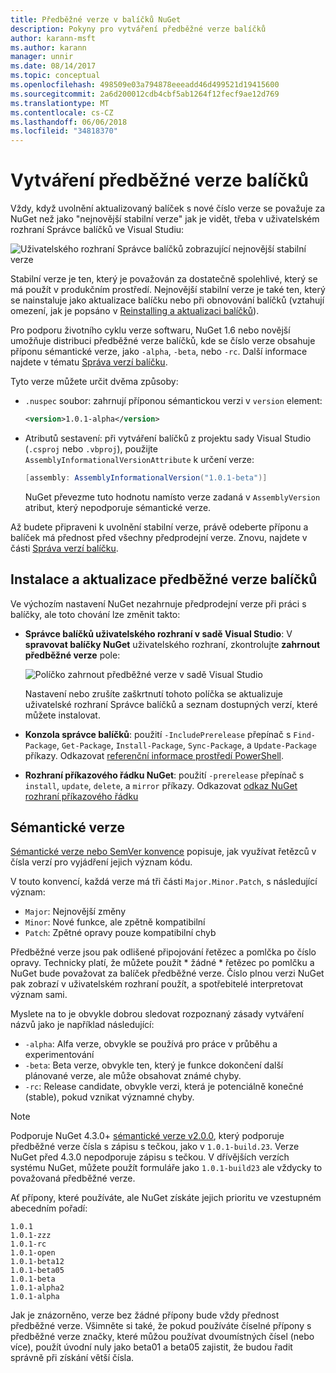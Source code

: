 ```yaml
---
title: Předběžné verze v balíčků NuGet
description: Pokyny pro vytváření předběžné verze balíčků
author: karann-msft
ms.author: karann
manager: unnir
ms.date: 08/14/2017
ms.topic: conceptual
ms.openlocfilehash: 498509e03a794878eeeadd46d499521d19415600
ms.sourcegitcommit: 2a6d200012cdb4cbf5ab1264f12fecf9ae12d769
ms.translationtype: MT
ms.contentlocale: cs-CZ
ms.lasthandoff: 06/06/2018
ms.locfileid: "34818370"
---
```

# <a name="building-pre-release-packages"></a>Vytváření předběžné verze balíčků

Vždy, když uvolnění aktualizovaný balíček s nové číslo verze se považuje za NuGet než jako "nejnovější stabilní verze" jak je vidět, třeba v uživatelském rozhraní Správce balíčků ve Visual Studiu:

![Uživatelského rozhraní Správce balíčků zobrazující nejnovější stabilní verze](media/Prerelease_01-LatestStable.png)

Stabilní verze je ten, který je považován za dostatečně spolehlivé, který se má použít v produkčním prostředí. Nejnovější stabilní verze je také ten, který se nainstaluje jako aktualizace balíčku nebo při obnovování balíčků (vztahují omezení, jak je popsáno v [Reinstalling a aktualizaci balíčků](../consume-packages/reinstalling-and-updating-packages.md)).

Pro podporu životního cyklu verze softwaru, NuGet 1.6 nebo novější umožňuje distribuci předběžné verze balíčků, kde se číslo verze obsahuje příponu sémantické verze, jako `-alpha`, `-beta`, nebo `-rc`. Další informace najdete v tématu [Správa verzí balíčku](../reference/package-versioning.md#pre-release-versions).

Tyto verze můžete určit dvěma způsoby:

- `.nuspec` soubor: zahrnují příponou sémantickou verzi v `version` element:

    ```xml
    <version>1.0.1-alpha</version>
    ```

- Atributů sestavení: při vytváření balíčků z projektu sady Visual Studio (`.csproj` nebo `.vbproj`), použijte `AssemblyInformationalVersionAttribute` k určení verze:

    ```cs
    [assembly: AssemblyInformationalVersion("1.0.1-beta")]
    ```

    NuGet převezme tuto hodnotu namísto verze zadaná v `AssemblyVersion` atribut, který nepodporuje sémantické verze.

Až budete připraveni k uvolnění stabilní verze, právě odeberte příponu a balíček má přednost před všechny předprodejní verze. Znovu, najdete v části [Správa verzí balíčku](../reference/package-versioning.md#pre-release-versions).

## <a name="installing-and-updating-pre-release-packages"></a>Instalace a aktualizace předběžné verze balíčků

Ve výchozím nastavení NuGet nezahrnuje předprodejní verze při práci s balíčky, ale toto chování lze změnit takto:

- **Správce balíčků uživatelského rozhraní v sadě Visual Studio**: V **spravovat balíčky NuGet** uživatelského rozhraní, zkontrolujte **zahrnout předběžné verze** pole:

    ![Políčko zahrnout předběžné verze v sadě Visual Studio](media/Prerelease_02-CheckPrerelease.png)

    Nastavení nebo zrušíte zaškrtnutí tohoto políčka se aktualizuje uživatelské rozhraní Správce balíčků a seznam dostupných verzí, které můžete instalovat.

- **Konzola správce balíčků**: použití `-IncludePrerelease` přepínač s `Find-Package`, `Get-Package`, `Install-Package`, `Sync-Package`, a `Update-Package` příkazy. Odkazovat [referenční informace prostředí PowerShell](../tools/powershell-reference.md).

- **Rozhraní příkazového řádku NuGet**: použití `-prerelease` přepínač s `install`, `update`, `delete`, a `mirror` příkazy. Odkazovat [odkaz NuGet rozhraní příkazového řádku](../tools/nuget-exe-cli-reference.md)

## <a name="semantic-versioning"></a>Sémantické verze

[Sémantické verze nebo SemVer konvence](http://semver.org/spec/v1.0.0.html) popisuje, jak využívat řetězců v čísla verzí pro vyjádření jejich význam kódu.

V touto konvencí, každá verze má tři části `Major.Minor.Patch`, s následující význam:

- `Major`: Nejnovější změny
- `Minor`: Nové funkce, ale zpětně kompatibilní
- `Patch`: Zpětné opravy pouze kompatibilní chyb

Předběžné verze jsou pak odlišené připojování řetězec a pomlčka po číslo opravy. Technicky platí, že můžete použít * žádné * řetězec po pomlčku a NuGet bude považovat za balíček předběžné verze. Číslo plnou verzi NuGet pak zobrazí v uživatelském rozhraní použít, a spotřebitelé interpretovat význam sami.

Myslete na to je obvykle dobrou sledovat rozpoznaný zásady vytváření názvů jako je například následující:

- `-alpha`: Alfa verze, obvykle se používá pro práce v průběhu a experimentování
- `-beta`: Beta verze, obvykle ten, který je funkce dokončení další plánované verze, ale může obsahovat známé chyby.
- `-rc`: Release candidate, obvykle verzi, která je potenciálně konečné (stable), pokud vznikat významné chyby.

> [!Note]
> Podporuje NuGet 4.3.0+ [sémantické verze v2.0.0](http://semver.org/spec/v2.0.0.html), který podporuje předběžné verze čísla s zápisu s tečkou, jako v `1.0.1-build.23`. Verze NuGet před 4.3.0 nepodporuje zápisu s tečkou. V dřívějších verzích systému NuGet, můžete použít formuláře jako `1.0.1-build23` ale vždycky to považovaná předběžné verze.

Ať přípony, které používáte, ale NuGet získáte jejich prioritu ve vzestupném abecedním pořadí:

    1.0.1
    1.0.1-zzz
    1.0.1-rc
    1.0.1-open
    1.0.1-beta12
    1.0.1-beta05
    1.0.1-beta
    1.0.1-alpha2
    1.0.1-alpha

Jak je znázorněno, verze bez žádné přípony bude vždy přednost předběžné verze. Všimněte si také, že pokud používáte číselné přípony s předběžné verze značky, které můžou používat dvoumístných čísel (nebo více), použít úvodní nuly jako beta01 a beta05 zajistit, že budou řadit správně při získání větší čísla.
